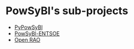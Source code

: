 # PowSyBl's sub-projects

- [PyPowSyBl](https://powsybl.readthedocs.io/projects/pypowsybl)
- [PowSyBl-ENTSOE](https://powsybl.readthedocs.io/projects/entsoe)
- [Open RAO](https://powsybl.readthedocs.io/projects/openrao)
